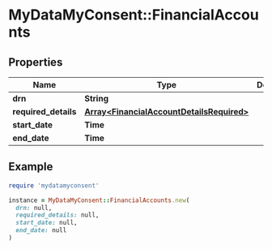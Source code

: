 # MyDataMyConsent::FinancialAccounts

## Properties

| Name | Type | Description | Notes |
| ---- | ---- | ----------- | ----- |
| **drn** | **String** |  | [optional] |
| **required_details** | [**Array&lt;FinancialAccountDetailsRequired&gt;**](FinancialAccountDetailsRequired.md) |  | [optional] |
| **start_date** | **Time** |  | [optional] |
| **end_date** | **Time** |  | [optional] |

## Example

```ruby
require 'mydatamyconsent'

instance = MyDataMyConsent::FinancialAccounts.new(
  drn: null,
  required_details: null,
  start_date: null,
  end_date: null
)
```

